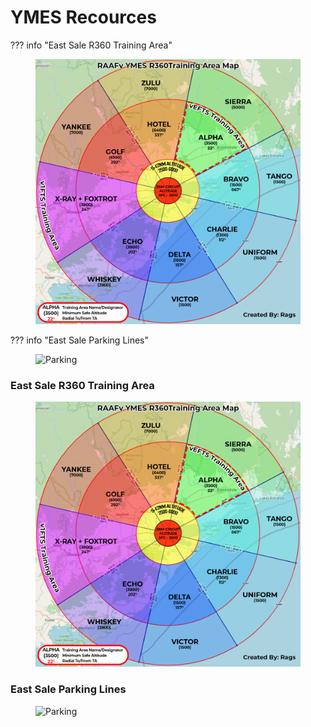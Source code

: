 # YMES Recources

??? info "East Sale R360 Training Area"
    <figure>
    <p><img alt="R360" src="../img/R360.png" width="800">
    </p></figure>

??? info "East Sale Parking Lines"
    <figure>
    <p><img alt="Parking" src="../img/YMES_Lines.png" width="800">
    </p></figure>

### East Sale R360 Training Area
<figure>
<p><img alt="R360" src="../img/R360.png" width="800">
</p></figure>

### East Sale Parking Lines
<figure>
<p><img alt="Parking" src="../img/YMES_LINES.png" width="800">
</p></figure>